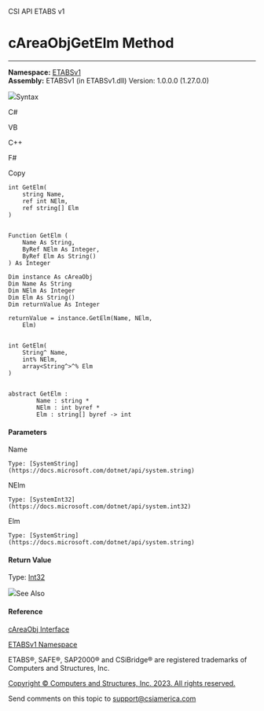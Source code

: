 ﻿

CSI API ETABS v1

# cAreaObjGetElm Method  
  
---  
  
**Namespace:** [ETABSv1](2780f1b8-2033-5289-2298-1cdb2a7508d9.htm)  
**Assembly:** ETABSv1 (in ETABSv1.dll) Version: 1.0.0.0 (1.27.0.0)

![](../icons/SectionExpanded.png)Syntax

C#

VB

C++

F#

Copy

    
    
    int GetElm(
    	string Name,
    	ref int NElm,
    	ref string[] Elm
    )
    
    
    Function GetElm ( 
    	Name As String,
    	ByRef NElm As Integer,
    	ByRef Elm As String()
    ) As Integer
    
    Dim instance As cAreaObj
    Dim Name As String
    Dim NElm As Integer
    Dim Elm As String()
    Dim returnValue As Integer
    
    returnValue = instance.GetElm(Name, NElm, 
    	Elm)
    
    
    int GetElm(
    	String^ Name, 
    	int% NElm, 
    	array<String^>^% Elm
    )
    
    
    abstract GetElm : 
            Name : string * 
            NElm : int byref * 
            Elm : string[] byref -> int 
    

#### Parameters

Name

    Type: [SystemString](https://docs.microsoft.com/dotnet/api/system.string)  

NElm

    Type: [SystemInt32](https://docs.microsoft.com/dotnet/api/system.int32)  

Elm

    Type: [SystemString](https://docs.microsoft.com/dotnet/api/system.string)  

#### Return Value

Type: [Int32](https://docs.microsoft.com/dotnet/api/system.int32)

![](../icons/SectionExpanded.png)See Also

#### Reference

[cAreaObj Interface](2cda9b42-232e-6821-8caa-dc87fd84fed0.htm)

[ETABSv1 Namespace](2780f1b8-2033-5289-2298-1cdb2a7508d9.htm)

ETABS®, SAFE®, SAP2000® and CSiBridge® are registered trademarks of Computers
and Structures, Inc.  

[Copyright © Computers and Structures, Inc. 2023. All rights
reserved.](http://www.csiamerica.com)

Send comments on this topic to
[support@csiamerica.com](mailto:support%40csiamerica.com?Subject=CSI%20API%20ETABS%20v1)

